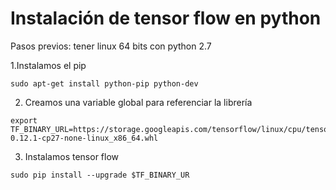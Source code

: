 # Instalación de tensor flow en python

Pasos previos: tener linux 64 bits con python 2.7


1.Instalamos el pip
```
sudo apt-get install python-pip python-dev
```
2. Creamos una variable global para referenciar la librería
```
export TF_BINARY_URL=https://storage.googleapis.com/tensorflow/linux/cpu/tensorflow-0.12.1-cp27-none-linux_x86_64.whl
```

3. Instalamos tensor flow
```
sudo pip install --upgrade $TF_BINARY_UR
```
